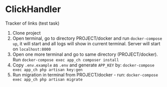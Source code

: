 # ClickHandler
Tracker of links (test task)

1. Clone project
2. Open terminal, go to directory PROJECT/docker and  run `docker-compose up`, it will start and all logs will show in 
current terminal. Server will start on `localhost:8000`
3. Open one more terminal and go to same directory (PROJECT/docker). Run `docker-compose exec app_ch composer install`
4. Copy `.env.example` as `.env` and generate `APP_KEY` by: `docker-compose exec app_ch php artisan key:gen`
5. Run migration in terminal from  PROJECT/docker - run: `docker-compose exec app_ch php artisan migrate`
